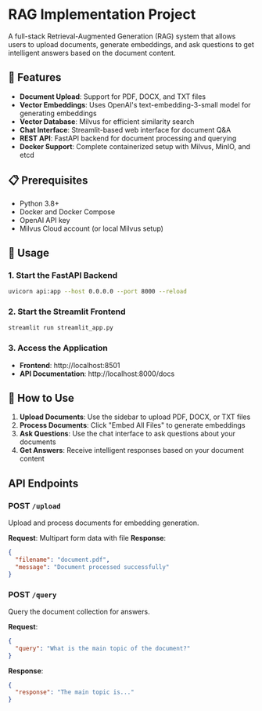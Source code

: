 # RAG Implementation Project

A full-stack Retrieval-Augmented Generation (RAG) system that allows users to upload documents, generate embeddings, and ask questions to get intelligent answers based on the document content.

## 🚀 Features

- **Document Upload**: Support for PDF, DOCX, and TXT files
- **Vector Embeddings**: Uses OpenAI's text-embedding-3-small model for generating embeddings
- **Vector Database**: Milvus for efficient similarity search
- **Chat Interface**: Streamlit-based web interface for document Q&A
- **REST API**: FastAPI backend for document processing and querying
- **Docker Support**: Complete containerized setup with Milvus, MinIO, and etcd

## 📋 Prerequisites

- Python 3.8+
- Docker and Docker Compose
- OpenAI API key
- Milvus Cloud account (or local Milvus setup)

## 🚀 Usage

### 1. Start the FastAPI Backend
```bash
uvicorn api:app --host 0.0.0.0 --port 8000 --reload
```

### 2. Start the Streamlit Frontend
```bash
streamlit run streamlit_app.py
```

### 3. Access the Application
- **Frontend**: http://localhost:8501
- **API Documentation**: http://localhost:8000/docs

## 📖 How to Use

1. **Upload Documents**: Use the sidebar to upload PDF, DOCX, or TXT files
2. **Process Documents**: Click "Embed All Files" to generate embeddings
3. **Ask Questions**: Use the chat interface to ask questions about your documents
4. **Get Answers**: Receive intelligent responses based on your document content

## API Endpoints

### POST `/upload`
Upload and process documents for embedding generation.

**Request**: Multipart form data with file
**Response**: 
```json
{
  "filename": "document.pdf",
  "message": "Document processed successfully"
}
```

### POST `/query`
Query the document collection for answers.

**Request**:
```json
{
  "query": "What is the main topic of the document?"
}
```

**Response**:
```json
{
  "response": "The main topic is..."
}
```
